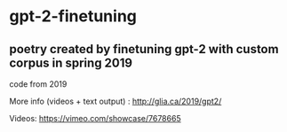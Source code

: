 # gpt-2-finetuning
## poetry created by finetuning gpt-2 with custom corpus in spring 2019
code from 2019

More info (videos + text output) : 
http://glia.ca/2019/gpt2/ 

Videos:
https://vimeo.com/showcase/7678665
